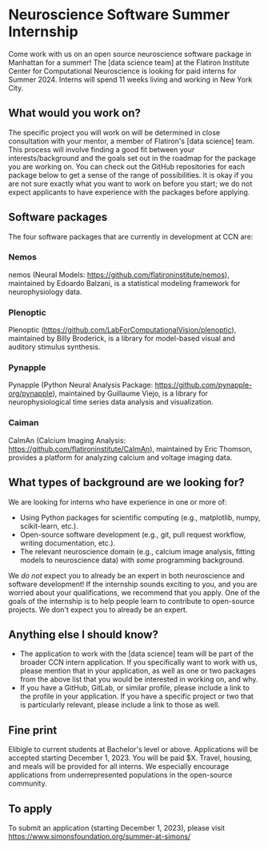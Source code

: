 # Neuroscience Software Summer Internship

Come work with us on an open source neuroscience software package in Manhattan for a summer! The [data science team] at the Flatiron Institute Center for Computational Neuroscience is looking for paid interns for Summer 2024. Interns will spend 11 weeks living and working in New York City.

## What would you work on?
The specific project you will work on will be determined in close consultation with your mentor, a member of Flatiron's [data science] team. This process will involve finding a good fit between your interests/background and the goals set out in the roadmap for the package you are working on. You can check out the GitHub repositories for each package below to get a sense of the range of possibilities. It is okay if you are not sure exactly what you want to work on before you start; we do not expect applicants to have experience with the packages before applying. 

## Software packages
The four software packages that are currently in development at CCN are: 

### Nemos
nemos (Neural Models: https://github.com/flatironinstitute/nemos), maintained by Edoardo Balzani, is a statistical modeling framework for neurophysiology data. 

### Plenoptic
Plenoptic (https://github.com/LabForComputationalVision/plenoptic), maintained by Billy Broderick, is a library for model-based visual and auditory stimulus synthesis. 

### Pynapple
Pynapple (Python Neural Analysis Package: https://github.com/pynapple-org/pynapple), maintained by Guillaume Viejo, is a library for neurophysiological time series data analysis and visualization. 

### Caiman
CaImAn (Calcium Imaging Analysis: https://github.com/flatironinstitute/CaImAn), maintained by Eric Thomson, provides a platform for analyzing calcium and voltage imaging data. 

## What types of background are we looking for?
We are looking for interns who have experience in one or more of: 

- Using Python packages for scientific computing (e.g., matplotlib, numpy, scikit-learn, etc.).
- Open-source software development (e.g., git, pull request workflow, writing documentation, etc.).
- The relevant neuroscience domain (e.g., calcium image analysis, fitting models to neuroscience data) with *some* programming background.

We *do not* expect you to already be an expert in both neuroscience and software development! If the internship sounds exciting to you, and you are worried about your qualifications, we recommend that you apply. One of the goals of the internship is to help people learn to contribute to open-source projects. We don't expect you to already be an expert. 

## Anything else I should know?
- The application to work with the [data science] team will be part of the broader CCN intern application. If you specifically want to work with us, please mention that in your application, as well as one or two packages from the above list that you would be interested in working on, and why.
- If you have a GitHub, GitLab, or similar profile, please include a link to the profile in your application. If you have a specific project or two that is particularly relevant, please include a link to those as well.

## Fine print
Elibigle to current students at Bachelor's level or above. Applications will be accepted starting December 1, 2023. You will be paid $X. Travel, housing, and meals will be provided for all interns. We especially encourage applications from underrepresented populations in the open-source community. 

## To apply
To submit an application (starting December 1, 2023), please visit https://www.simonsfoundation.org/summer-at-simons/
